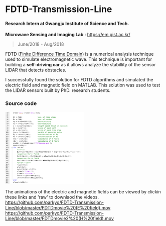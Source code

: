 # FDTD-Transmission-Line
#### Research Intern at Gwangju Institute of Science and Tech.
<strong>Microwave Sensing and Imaging Lab</strong> : https://em.gist.ac.kr/
> June/2018 - Aug/2018


FDTD (<a href="https://en.wikipedia.org/wiki/Finite-difference_time-domain_method#:~:text=FDTD%20is%20a%20time%2Ddomain,obtained%20with%20a%20single%20simulation.">Finite Difference Time Domain</a>) is a numerical analysis technique used to simulate electromagnetic wave. This technique is important for building a <strong>self-driving car</strong> as it allows analyze the stabillity of the sensor LIDAR that detects obstacles.

I successfully found the solution for FDTD algorithms and simulated the electric field and magnetic field on MATLAB. This solution was used to test the LIDAR sensors built by PhD. research students.

 
 ### Source code
 <img width=50% src="https://github.com/parkyo/FDTD-Transmission-Line/blob/master/Picture1.png"/>

The animations of the electric and magnetic fields can be viewed by clickin these links and 'raw' to downlaod the videos.
https://github.com/parkyo/FDTD-Transmission-Line/blob/master/FDTDmovie%20(E%20field).mov    <br>
https://github.com/parkyo/FDTD-Transmission-Line/blob/master/FDTDmovie2%20(H%20field).mov


